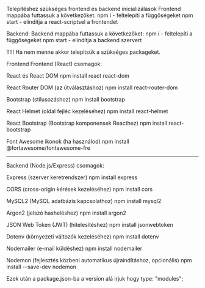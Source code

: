 Telepitéshez szükséges frontend és backend inicializálások
Frontend mappába futtassuk a következőket:
npm i -  feltelepíti a függőségeket
npm start -  elindítja a react-scriptsel a frontendet



Backend:
Backend mappába futtassuk a következőket:
npm i -  feltelepíti a függőségeket
npm start -  elindítja a backend szervert


!!!!! Ha nem menne akkor telepitsük a szükséges packageket.

Frontend
Frontend (React) csomagok:

React és React DOM
npm install react react-dom

React Router DOM (az útválasztáshoz)
npm install react-router-dom

Bootstrap (stílusozáshoz)
npm install bootstrap

React Helmet (oldal fejléc kezeléséhez)
npm install react-helmet

React Bootstrap (Bootstrap komponensek Reacthez)
npm install react-bootstrap

Font Awesome ikonok (ha használod)
npm install @fortawesome/fontawesome-fre

--------------------------------

Backend (Node.js/Express) csomagok:

Express (szerver keretrendszer)
npm install express

CORS (cross-origin kérések kezeléséhez)
npm install cors

MySQL2 (MySQL adatbázis kapcsolathoz)
npm install mysql2

Argon2 (jelszó hasheléshez)
npm install argon2

JSON Web Token (JWT) (hitelesítéshez)
npm install jsonwebtoken

Dotenv (környezeti változók kezeléséhez)
npm install dotenv

Nodemailer (e-mail küldéshez)
npm install nodemailer

Nodemon (fejlesztés közbeni automatikus újraindításhoz, opcionális)
npm install --save-dev nodemon

Ezek után a package.json-ba a version alá irjuk hogy type: "modules";

